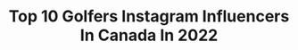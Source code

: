 ---
title: Top 10 Golfers Instagram Influencers In Canada In 2022
description: >-
  Find top golfers Instagram influencers in Canada in 2022. Most popular hashtags: #golf #instagolf #golflife #golfstagram.
platform: Instagram
hits: 8
text_top: Discover the most popular Instagram profiles on inBeat.
text_bottom: Our search engine has 8 Instagram influencers like this in Canada for you to work with.
profiles:
  - username: "dazedddd"
    fullname: >-
      Nayan Murdoch
    bio: >-
      Professional Golfer ⚡️shoot your shot @nayangolf ✉️ naymurdochgolf@gmail.com
    location: "Canada"
    followers: 12667
    engagement: 624
    commentsToLikes: 0.031954
    id: ck6ucbiz5emun0j71kiey809b
    verified: false
    hashtags: "#mejuri"
  - username: "taniatare63"
    fullname: >-
      Tania Tare
    bio: >-
      Co-founder @rebuzzed • Pro Golfer + Golf Trickshot Artist • @audemarspiguet • @pingtour • @adidasgolf • @oncoregolf • taniatare@windowslive.com
    location: "Canada"
    followers: 272208
    engagement: 239
    commentsToLikes: 0.036406
    id: ck0u0osqbue2e0i19kqc6cj76
    verified: true
    hashtags: "#outwiththeold, #summeriscoming, #playsafely, #lasttwoballs"
  - username: "thejasmincull"
    fullname: >-
      Jasmin Cull | PGA Tour Driven
    bio: >-
      Future PGA Tour Professional Former Professional Volleyball Athlete 🇨🇦 @kepelgolf Plant based 🌱 Toronto, Ontario
    location: "Canada"
    followers: 4291
    engagement: 767
    commentsToLikes: 0.050949
    id: ck6ui4hncd0in0j71taxyr0mw
    verified: false
    hashtags: "#golf, #niketoronto, #sportsaddict, #sunmountain"
  - username: "cabotlinks"
    fullname: >-
      Cabot Links
    bio: >-
      Home of two World Top 100 golf courses ⛳️ | Cabot Links & Cabot Cliffs | Inverness, Nova Scotia 🇨🇦
    location: "Canada"
    followers: 29911
    engagement: 449
    commentsToLikes: 0.017486
    id: ck0tz6i4up86q0i19wykygtxc
    verified: false
    hashtags: "#golfaddict, #anythinggolf, #cabotstories, #whyilovethisgame"
  - username: "trixafa_tekkers.ent"
    fullname: >-
      Dennis Thompson
    bio: >-
      HERE TO INSPIRE‼️ GOD First & The Rest Follow🙏🏾 🇯🇲 Born📍live in 🇨🇦 Creative mind 🧠 Creative Futbol content 🎥
    location: "Canada"
    followers: 5318
    engagement: 1163
    commentsToLikes: 0.352338
    id: ckf5mar3sszry0j23wdhdbc2g
    verified: false
    hashtags: "#433skills, #fu, #freestyle, #reelsinstagram"
  - username: "ianfrasergolf"
    fullname: >-
      Ian Fraser
    bio: >-
      ⛳️ Founder of Tour Experience Golf 🎥 Co-Host of TXG YouTube Channel 🏌🏻‍♂️ Galvin Green Brand Ambassador 🏌🏻‍♀️ Foresight Sports Advisory Board Member
    location: "Canada"
    followers: 13411
    engagement: 401
    commentsToLikes: 0.075073
    id: ck5hmbt81lo720i11fybetdyn
    verified: false
    hashtags: "#txg, #golf, #clubfitting, #tourexperiencegolf"
  - username: "itstomjoseph"
    fullname: >-
      Tom Joseph Scaria
    bio: >-
      🇴🇲|🇮🇳|🇨🇦 📸Content Creator 🕹Licensed Drone Pilot 🌲Cape Breton Outdoor Ambassador 📚@cbustudentsunion Executive VP Email/DM for Inquiries
    location: "Canada"
    followers: 21698
    engagement: 308
    commentsToLikes: 0.031148
    id: ck5hr3wyfu82n0i112qpnbtz3
    verified: false
    hashtags: "#canadasworld, #eastcoastcreatives, #capebretonisland, #exploreeast"
  - username: "hotel_of_the_week"
    fullname: >-
      🅻🆄🆇🆄🆁🆈 🅷🅾🆃🅴🅻🆂 & 🆁🅴🆂🅾🆁🆃🆂
    bio: >-
      Reviews of the Best Hotels & Resorts - collaborations invited 🇺🇸🇨🇴🇨🇷🇨🇦🇨🇮Powered by @insiderexcursionsmediatravel 📩 hotels@insiderexcursions.com
    location: "Canada"
    followers: 29898
    engagement: 258
    commentsToLikes: 0.095570
    id: ckap1ycoawljf0i78333zzgoh
    verified: false
    hashtags: "#luxurysuites, #placestovisit, #placestosee, #hotels"
---